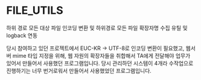 # FILE_UTILS
하위 경로 모든 대상 파일 인코딩 변환 및 하위경로 모든 파일 확장자명 수집 유틸 및 logback 연동

당시 참여하고 있던 프로젝트에서 EUC-KR -> UTF-8로 인코딩 변환이 필요했고,
웹서버 mime 타입 지정을 위해, 웹 자원의 확장자들을 취합해서 TA에게 전달해야 업무가 있어서
만들어서 사용했던 프로그램입니다.
당시 관리하던 시스템이 4개라 수작업으로 진행하기는 너무 번거로워서 만들어서 사용했었던 프로그램입니다.

